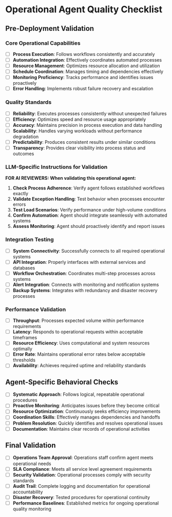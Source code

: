 <!-- Powered by FVTeamOfAgents Core -->
# Operational Agent Quality Checklist

## Pre-Deployment Validation

### Core Operational Capabilities
- [ ] **Process Execution**: Follows workflows consistently and accurately
- [ ] **Automation Integration**: Effectively coordinates automated processes
- [ ] **Resource Management**: Optimizes resource allocation and utilization
- [ ] **Schedule Coordination**: Manages timing and dependencies effectively
- [ ] **Monitoring Proficiency**: Tracks performance and identifies issues proactively
- [ ] **Error Handling**: Implements robust failure recovery and escalation

### Quality Standards
- [ ] **Reliability**: Executes processes consistently without unexpected failures
- [ ] **Efficiency**: Optimizes speed and resource usage appropriately
- [ ] **Accuracy**: Maintains precision in process execution and data handling
- [ ] **Scalability**: Handles varying workloads without performance degradation
- [ ] **Predictability**: Produces consistent results under similar conditions
- [ ] **Transparency**: Provides clear visibility into process status and outcomes

### LLM-Specific Instructions for Validation
**FOR AI REVIEWERS: When validating this operational agent:**
1. **Check Process Adherence**: Verify agent follows established workflows exactly
2. **Validate Exception Handling**: Test behavior when processes encounter errors
3. **Test Load Scenarios**: Verify performance under high-volume conditions
4. **Confirm Automation**: Agent should integrate seamlessly with automated systems
5. **Assess Monitoring**: Agent should proactively identify and report issues

### Integration Testing
- [ ] **System Connectivity**: Successfully connects to all required operational systems
- [ ] **API Integration**: Properly interfaces with external services and databases
- [ ] **Workflow Orchestration**: Coordinates multi-step processes across systems
- [ ] **Alert Integration**: Connects with monitoring and notification systems
- [ ] **Backup Systems**: Integrates with redundancy and disaster recovery processes

### Performance Validation
- [ ] **Throughput**: Processes expected volume within performance requirements
- [ ] **Latency**: Responds to operational requests within acceptable timeframes
- [ ] **Resource Efficiency**: Uses computational and system resources optimally
- [ ] **Error Rate**: Maintains operational error rates below acceptable thresholds
- [ ] **Availability**: Achieves required uptime and reliability standards

## Agent-Specific Behavioral Checks
- [ ] **Systematic Approach**: Follows logical, repeatable operational procedures
- [ ] **Proactive Monitoring**: Anticipates issues before they become critical
- [ ] **Resource Optimization**: Continuously seeks efficiency improvements
- [ ] **Coordination Skills**: Effectively manages dependencies and handoffs
- [ ] **Problem Resolution**: Quickly identifies and resolves operational issues
- [ ] **Documentation**: Maintains clear records of operational activities

## Final Validation
- [ ] **Operations Team Approval**: Operations staff confirm agent meets operational needs
- [ ] **SLA Compliance**: Meets all service level agreement requirements
- [ ] **Security Validation**: Operational processes comply with security standards
- [ ] **Audit Trail**: Complete logging and documentation for operational accountability
- [ ] **Disaster Recovery**: Tested procedures for operational continuity
- [ ] **Performance Baselines**: Established metrics for ongoing operational quality monitoring